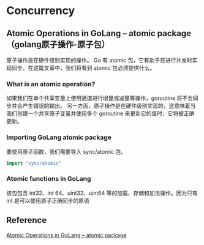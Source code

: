 # Concurrency

## Atomic Operations in GoLang – atomic package（golang原子操作-原子包）
原子操作是在硬件级别实现的操作。 Go 有 atomic 包，它有助于在进行并发时实现同步。在这篇文章中，我们将看到 atomic 包必须提供什么。

### What is an atomic operation?
如果我们在单个共享变量上使用通道进行增量或减量等操作，goroutine 将不会同步并会产生错误的输出。
另一方面，原子操作是在硬件级别实现的，这意味着当我们创建一个共享原子变量并使用多个 goroutine 来更新它的值时，它将被正确更新。

### Importing GoLang atomic package
要使用原子函数，我们需要导入 sync/atomic 包。
```go
import "sync/atomic"
```

### Atomic functions in GoLang

该包包含 int32、int 64、uint32、uint64 等的加载、存储和加法操作。因为只有 int 是可以使用原子正确同步的原语












## Reference

[Atomic Operations in GoLang – atomic package](https://golangdocs.com/atomic-operations-in-golang-atomic-package)

